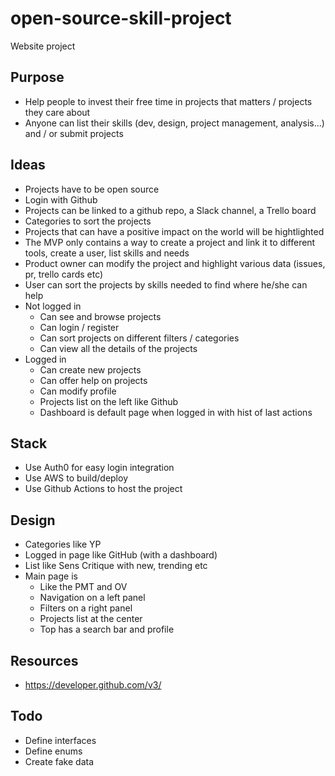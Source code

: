 # open-source-skill-project

Website project

## Purpose

- Help people to invest their free time in projects that matters / projects they care about
- Anyone can list their skills (dev, design, project management, analysis...) and / or submit projects

## Ideas

- Projects have to be open source
- Login with Github
- Projects can be linked to a github repo, a Slack channel, a Trello board
- Categories to sort the projects
- Projects that can have a positive impact on the world will be hightlighted
- The MVP only contains a way to create a project and link it to different tools, create a user, list skills and needs
- Product owner can modify the project and highlight various data (issues, pr, trello cards etc)
- User can sort the projects by skills needed to find where he/she can help
- Not logged in
  - Can see and browse projects
  - Can login / register
  - Can sort projects on different filters / categories
  - Can view all the details of the projects
- Logged in
  - Can create new projects
  - Can offer help on projects
  - Can modify profile
  - Projects list on the left like Github
  - Dashboard is default page when logged in with hist of last actions

## Stack

- Use Auth0 for easy login integration
- Use AWS to build/deploy
- Use Github Actions to host the project

## Design

- Categories like YP
- Logged in page like GitHub (with a dashboard)
- List like Sens Critique with new, trending etc
- Main page is
  - Like the PMT and OV
  - Navigation on a left panel
  - Filters on a right panel
  - Projects list at the center
  - Top has a search bar and profile

## Resources

- https://developer.github.com/v3/

## Todo

- Define interfaces
- Define enums
- Create fake data
